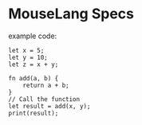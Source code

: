 # MouseLang Specs

example code:

```mouse
let x = 5;
let y = 10;
let z = x + y;

fn add(a, b) {
    return a + b;
}
// Call the function
let result = add(x, y);
print(result);
```

